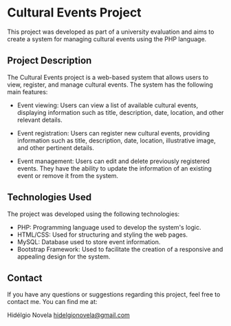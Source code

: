 # Cultural Events Project

This project was developed as part of a university evaluation and aims to create a system for managing cultural events using the PHP language.

## Project Description

The Cultural Events project is a web-based system that allows users to view, register, and manage cultural events. The system has the following main features:

- Event viewing: Users can view a list of available cultural events, displaying information such as title, description, date, location, and other relevant details.

- Event registration: Users can register new cultural events, providing information such as title, description, date, location, illustrative image, and other pertinent details.

- Event management: Users can edit and delete previously registered events. They have the ability to update the information of an existing event or remove it from the system.

## Technologies Used

The project was developed using the following technologies:

- PHP: Programming language used to develop the system's logic.
- HTML/CSS: Used for structuring and styling the web pages.
- MySQL: Database used to store event information.
- Bootstrap Framework: Used to facilitate the creation of a responsive and appealing design for the system.


## Contact

If you have any questions or suggestions regarding this project, feel free to contact me. You can find me at:

Hidélgio Novela
hidelgionovela@gmail.com 
